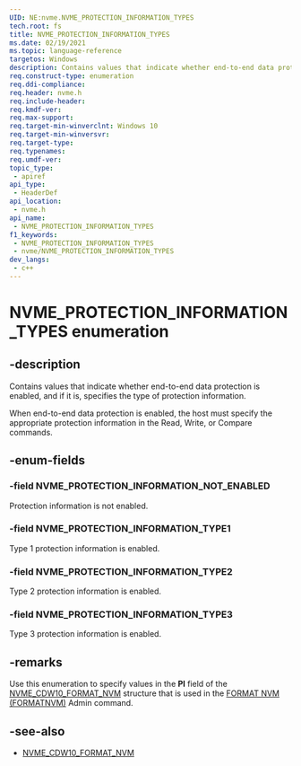```yaml
---
UID: NE:nvme.NVME_PROTECTION_INFORMATION_TYPES
tech.root: fs
title: NVME_PROTECTION_INFORMATION_TYPES
ms.date: 02/19/2021
ms.topic: language-reference
targetos: Windows
description: Contains values that indicate whether end-to-end data protection is enabled, and if it is, specifies the type of protection information.
req.construct-type: enumeration
req.ddi-compliance: 
req.header: nvme.h
req.include-header: 
req.kmdf-ver: 
req.max-support: 
req.target-min-winverclnt: Windows 10
req.target-min-winversvr: 
req.target-type: 
req.typenames: 
req.umdf-ver: 
topic_type:
 - apiref
api_type:
 - HeaderDef
api_location:
 - nvme.h
api_name:
 - NVME_PROTECTION_INFORMATION_TYPES
f1_keywords:
 - NVME_PROTECTION_INFORMATION_TYPES
 - nvme/NVME_PROTECTION_INFORMATION_TYPES
dev_langs:
 - c++
---
```


# NVME_PROTECTION_INFORMATION_TYPES enumeration


## -description

Contains values that indicate whether end-to-end data protection is enabled, and if it is, specifies the type of protection information.

When end-to-end data protection is enabled, the host must specify the appropriate protection information in the Read, Write, or Compare commands.

## -enum-fields

### -field NVME_PROTECTION_INFORMATION_NOT_ENABLED

Protection information is not enabled.

### -field NVME_PROTECTION_INFORMATION_TYPE1

Type 1 protection information is enabled.

### -field NVME_PROTECTION_INFORMATION_TYPE2

Type 2 protection information is enabled.

### -field NVME_PROTECTION_INFORMATION_TYPE3

Type 3 protection information is enabled.

## -remarks

Use this enumeration to specify values in the **PI** field of the [NVME_CDW10_FORMAT_NVM](ns-nvme-nvme_cdw10_format_nvm.md) structure that is used in the [FORMAT NVM (FORMATNVM)](ns-nvme-nvme_command.md) Admin command.

## -see-also

- [NVME_CDW10_FORMAT_NVM](ns-nvme-nvme_cdw10_format_nvm.md)

